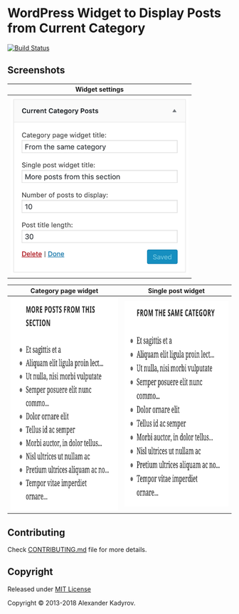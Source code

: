 # WordPress Widget to Display Posts from Current Category

[![Build Status](https://travis-ci.org/gruz0/widget-to-display-posts-from-current-category.svg?branch=master)](https://travis-ci.org/gruz0/widget-to-display-posts-from-current-category)

## Screenshots

| Widget settings |
| --- |
| <img src="assets/screenshots/screenshot-1.png" alt="Widget settings" width="400" height="403" /> |

| Category page widget | Single post widget |
| --- | --- |
| <img src="assets/screenshots/screenshot-2.png" alt="Category page widget" width="400" height="480" /> | <img src="assets/screenshots/screenshot-3.png" alt="Single post widget" width="400" height="462" /> |

## Contributing

Check [CONTRIBUTING.md](https://github.com/gruz0/widget-to-display-posts-from-current-category/blob/master/CONTRIBUTING.md) file for more details.

## Copyright

Released under [MIT License](https://github.com/gruz0/widget-to-display-posts-from-current-category/blob/master/LICENSE)

Copyright &copy; 2013-2018 Alexander Kadyrov.

